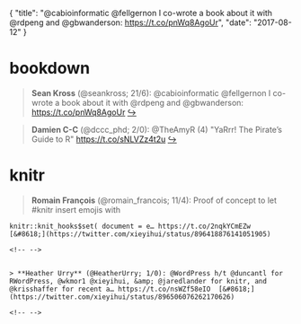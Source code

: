 {
  "title": "@cabioinformatic @fellgernon I co-wrote a book about it with @rdpeng and @gbwanderson: https://t.co/pnWq8AgoUr",
  "date": "2017-08-12"
}

# bookdown

> **Sean Kross** (@seankross; 21/6): @cabioinformatic @fellgernon I co-wrote a book about it with @rdpeng and @gbwanderson: https://t.co/pnWq8AgoUr  [&#8618;](https://twitter.com/xieyihui/status/896234222339444736)

<!-- -->


> **Damien C-C** (@dccc_phd; 2/0): @TheAmyR (4) "YaRrr! The Pirate’s Guide to R" https://t.co/sNLVZz4t2u  [&#8618;](https://twitter.com/xieyihui/status/896516536088834048)

<!-- -->


# knitr

> **Romain François** (@romain_francois; 11/4): Proof of concept to let #knitr insert emojis with 
>
```{r setup, include=FALSE}
knitr::knit_hooks$set( document = e… https://t.co/2nqkYCmEZw  [&#8618;](https://twitter.com/xieyihui/status/896418876141051905)

<!-- -->


> **Heather Urry** (@HeatherUrry; 1/0): @WordPress h/t @duncantl for RWordPress, @wkmor1 @xieyihui, &amp; @jaredlander for knitr, and @krisshaffer for recent a… https://t.co/nsWZf58eIO  [&#8618;](https://twitter.com/xieyihui/status/896506076262170626)

<!-- -->


